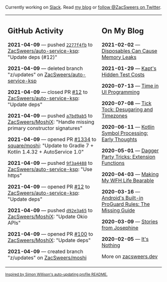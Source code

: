 Currently working on [Slack](https://slack.com/). Read [my blog](https://zacsweers.dev/) or [follow @ZacSweers on Twitter](https://twitter.com/ZacSweers).

<table><tr><td valign="top" width="60%">

## GitHub Activity
<!-- githubActivity starts -->
**2021-04-09** — pushed [`2277f4fb`](https://github.com/ZacSweers/auto-service-ksp/commit/2277f4fbe143c2227775eea8f03a0cf8eaee8d1b) to [ZacSweers/auto-service-ksp](https://api.github.com/repos/ZacSweers/auto-service-ksp): "Update deps (#12)"

**2021-04-09** — deleted branch "z/updates" on [ZacSweers/auto-service-ksp](https://api.github.com/repos/ZacSweers/auto-service-ksp)

**2021-04-09** — closed PR [#12](https://api.github.com/repos/ZacSweers/auto-service-ksp/pulls/12) to [ZacSweers/auto-service-ksp](https://api.github.com/repos/ZacSweers/auto-service-ksp): "Update deps"

**2021-04-09** — pushed [`a7bd9ab5`](https://github.com/ZacSweers/MoshiX/commit/a7bd9ab5b1807b314165048b6191f9585e6cfc99) to [ZacSweers/MoshiX](https://api.github.com/repos/ZacSweers/MoshiX): "Handle missing primary constructor signatures"

**2021-04-09** — opened PR [#1334](https://api.github.com/repos/square/moshi/pulls/1334) to [square/moshi](https://api.github.com/repos/square/moshi): "Update to Gradle 7 + Kotlin 1.4.32 + AutoService 1.0"

**2021-04-09** — pushed [`9f3a4488`](https://github.com/ZacSweers/auto-service-ksp/commit/9f3a44885c4fec3b06e530d2393411b6d0ba7fae) to [ZacSweers/auto-service-ksp](https://api.github.com/repos/ZacSweers/auto-service-ksp): "Use https"

**2021-04-09** — opened PR [#12](https://api.github.com/repos/ZacSweers/auto-service-ksp/pulls/12) to [ZacSweers/auto-service-ksp](https://api.github.com/repos/ZacSweers/auto-service-ksp): "Update deps"

**2021-04-09** — pushed [`d92e3a65`](https://github.com/ZacSweers/MoshiX/commit/d92e3a65405f5e602d66c91438c6496955f2c469) to [ZacSweers/MoshiX](https://api.github.com/repos/ZacSweers/MoshiX): "Update Okio APIs"

**2021-04-09** — opened PR [#100](https://api.github.com/repos/ZacSweers/MoshiX/pulls/100) to [ZacSweers/MoshiX](https://api.github.com/repos/ZacSweers/MoshiX): "Update deps"

**2021-04-09** — created branch "z/updates" on [ZacSweers/moshi](https://api.github.com/repos/ZacSweers/moshi)
<!-- githubActivity ends -->
</td><td valign="top" width="40%">

## On My Blog
<!-- blog starts -->
**2021-02-02** — [Disposables Can Cause Memory Leaks](https://www.zacsweers.dev/disposables-can-cause-memory-leaks/)

**2021-01-29** — [Kapt's Hidden Test Costs](https://www.zacsweers.dev/kapts-hidden-test-costs/)

**2020-07-13** — [Time in UI Programming](https://www.zacsweers.dev/time-in-ui/)

**2020-07-08** — [Tick Tock: Desugaring and Timezones](https://www.zacsweers.dev/ticktock-desugaring-timezones/)

**2020-06-11** — [Kotlin Symbol Processing: Early Thoughts](https://www.zacsweers.dev/kotlin-symbol-processor-early-thoughts/)

**2020-05-01** — [Dagger Party Tricks: Extension Functions](https://www.zacsweers.dev/dagger-party-tricks-extension-functions/)

**2020-04-03** — [Making My WFH Life Bearable](https://www.zacsweers.dev/making-wfh-life-bearable/)

**2020-03-16** — [Android's Built-in ProGuard Rules: The Missing Guide](https://www.zacsweers.dev/android-proguard-rules/)

**2020-03-09** — [Stories from Josephine](https://www.zacsweers.dev/stories-from-josephine/)

**2020-02-05** — [It's Nothing](https://www.zacsweers.dev/its-nothing/)
<!-- blog ends -->
More on [zacsweers.dev](https://zacsweers.dev/)
</td></tr></table>

<sub><a href="https://simonwillison.net/2020/Jul/10/self-updating-profile-readme/">Inspired by Simon Willison's auto-updating profile README.</a></sub>